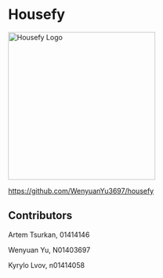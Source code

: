 # Housefy

<img width="300" alt="Housefy Logo" src="https://github.com/WenyuanYu3697/housefy/assets/105210694/21682564-ecba-47d3-b5c7-ed600d96d68b">

https://github.com/WenyuanYu3697/housefy

## Contributors

Artem Tsurkan, 01414146

Wenyuan Yu, N01403697

Kyrylo Lvov, n01414058
